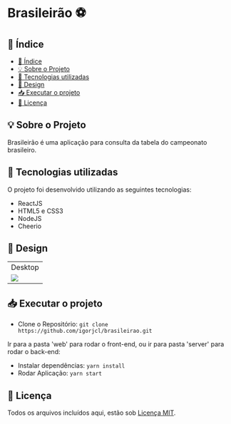 <h1>Brasileirão ⚽️</h1> 


## 📑 Índice

- [📑 Índice](#-índice)
- [💡 Sobre o Projeto](#-sobre-o-projeto)
- [🚀 Tecnologias utilizadas](#-tecnologias-utilizadas)
- [🎨 Design](#-design)
- [📥 Executar o projeto](#-executar-o-projeto)
- [📕 Licença](#-licença)

## 💡 Sobre o Projeto

Brasileirão é uma aplicação para consulta da tabela do campeonato brasileiro.

## 🚀 Tecnologias utilizadas

O projeto foi desenvolvido utilizando as seguintes tecnologias:

- ReactJS
- HTML5 e CSS3
- NodeJS
- Cheerio

## 🎨 Design

<table>
  <tr>
    <td>Desktop</td>
  </tr>
  <tr>
    <td><img src="https://github.com/igorjcl/proffy/blob/master/.github/web.gif"/></td>
  </tr>
</table>


## 📥 Executar o projeto

- Clone o Repositório: `git clone https://github.com/igorjcl/brasileirao.git`

Ir para a pasta 'web' para rodar o front-end, ou ir para pasta 'server' para rodar o back-end:

- Instalar dependências: `yarn install`
- Rodar Aplicação: `yarn start`


## 📕 Licença

Todos os arquivos incluídos aqui, estão sob [Licença MIT](./LICENSE).